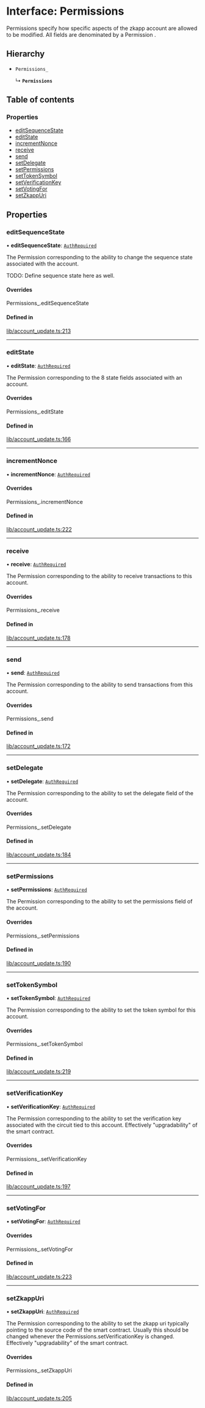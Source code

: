 # Interface: Permissions

Permissions specify how specific aspects of the zkapp account are allowed to
be modified. All fields are denominated by a  Permission .

## Hierarchy

- `Permissions_`

  ↳ **`Permissions`**

## Table of contents

### Properties

- [editSequenceState](Permissions.md#editsequencestate)
- [editState](Permissions.md#editstate)
- [incrementNonce](Permissions.md#incrementnonce)
- [receive](Permissions.md#receive)
- [send](Permissions.md#send)
- [setDelegate](Permissions.md#setdelegate)
- [setPermissions](Permissions.md#setpermissions)
- [setTokenSymbol](Permissions.md#settokensymbol)
- [setVerificationKey](Permissions.md#setverificationkey)
- [setVotingFor](Permissions.md#setvotingfor)
- [setZkappUri](Permissions.md#setzkappuri)

## Properties

### editSequenceState

• **editSequenceState**: [`AuthRequired`](../modules/Types.md#authrequired-1)

The  Permission  corresponding to the ability to change the sequence state
associated with the account.

TODO: Define sequence state here as well.

#### Overrides

Permissions\_.editSequenceState

#### Defined in

[lib/account_update.ts:213](https://github.com/o1-labs/snarkyjs/blob/531db432/src/lib/account_update.ts#L213)

___

### editState

• **editState**: [`AuthRequired`](../modules/Types.md#authrequired-1)

The  Permission  corresponding to the 8 state fields associated with an
account.

#### Overrides

Permissions\_.editState

#### Defined in

[lib/account_update.ts:166](https://github.com/o1-labs/snarkyjs/blob/531db432/src/lib/account_update.ts#L166)

___

### incrementNonce

• **incrementNonce**: [`AuthRequired`](../modules/Types.md#authrequired-1)

#### Overrides

Permissions\_.incrementNonce

#### Defined in

[lib/account_update.ts:222](https://github.com/o1-labs/snarkyjs/blob/531db432/src/lib/account_update.ts#L222)

___

### receive

• **receive**: [`AuthRequired`](../modules/Types.md#authrequired-1)

The  Permission  corresponding to the ability to receive transactions to this
account.

#### Overrides

Permissions\_.receive

#### Defined in

[lib/account_update.ts:178](https://github.com/o1-labs/snarkyjs/blob/531db432/src/lib/account_update.ts#L178)

___

### send

• **send**: [`AuthRequired`](../modules/Types.md#authrequired-1)

The  Permission  corresponding to the ability to send transactions from this
account.

#### Overrides

Permissions\_.send

#### Defined in

[lib/account_update.ts:172](https://github.com/o1-labs/snarkyjs/blob/531db432/src/lib/account_update.ts#L172)

___

### setDelegate

• **setDelegate**: [`AuthRequired`](../modules/Types.md#authrequired-1)

The  Permission  corresponding to the ability to set the delegate field of
the account.

#### Overrides

Permissions\_.setDelegate

#### Defined in

[lib/account_update.ts:184](https://github.com/o1-labs/snarkyjs/blob/531db432/src/lib/account_update.ts#L184)

___

### setPermissions

• **setPermissions**: [`AuthRequired`](../modules/Types.md#authrequired-1)

The  Permission  corresponding to the ability to set the permissions field of
the account.

#### Overrides

Permissions\_.setPermissions

#### Defined in

[lib/account_update.ts:190](https://github.com/o1-labs/snarkyjs/blob/531db432/src/lib/account_update.ts#L190)

___

### setTokenSymbol

• **setTokenSymbol**: [`AuthRequired`](../modules/Types.md#authrequired-1)

The  Permission  corresponding to the ability to set the token symbol for
this account.

#### Overrides

Permissions\_.setTokenSymbol

#### Defined in

[lib/account_update.ts:219](https://github.com/o1-labs/snarkyjs/blob/531db432/src/lib/account_update.ts#L219)

___

### setVerificationKey

• **setVerificationKey**: [`AuthRequired`](../modules/Types.md#authrequired-1)

The  Permission  corresponding to the ability to set the verification key
associated with the circuit tied to this account. Effectively
"upgradability" of the smart contract.

#### Overrides

Permissions\_.setVerificationKey

#### Defined in

[lib/account_update.ts:197](https://github.com/o1-labs/snarkyjs/blob/531db432/src/lib/account_update.ts#L197)

___

### setVotingFor

• **setVotingFor**: [`AuthRequired`](../modules/Types.md#authrequired-1)

#### Overrides

Permissions\_.setVotingFor

#### Defined in

[lib/account_update.ts:223](https://github.com/o1-labs/snarkyjs/blob/531db432/src/lib/account_update.ts#L223)

___

### setZkappUri

• **setZkappUri**: [`AuthRequired`](../modules/Types.md#authrequired-1)

The  Permission  corresponding to the ability to set the zkapp uri typically
pointing to the source code of the smart contract. Usually this should be
changed whenever the  Permissions.setVerificationKey  is changed.
Effectively "upgradability" of the smart contract.

#### Overrides

Permissions\_.setZkappUri

#### Defined in

[lib/account_update.ts:205](https://github.com/o1-labs/snarkyjs/blob/531db432/src/lib/account_update.ts#L205)
